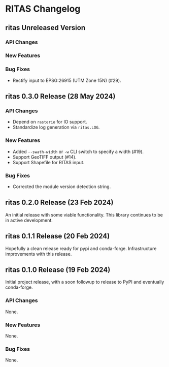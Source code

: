 <!-- markdownlint-configure-file {"MD024": { "siblings_only": true } } -->
# RITAS Changelog

## ritas Unreleased Version

### API Changes

### New Features

### Bug Fixes

- Rectify input to EPSG:26915 (UTM Zone 15N) (#29).

## ritas 0.3.0 Release (28 May 2024)

### API Changes

- Depend on `rasterio` for IO support.
- Standardize log generation via `ritas.LOG`.

### New Features

- Added `--swath-width` or `-w` CLI switch to specify a width (#19).
- Support GeoTIFF output (#14).
- Support Shapefile for RITAS input.

### Bug Fixes

- Corrected the module version detection string.

## ritas 0.2.0 Release (23 Feb 2024)

An initial release with some viable functionality.  This library continues to
be in active development.

## ritas 0.1.1 Release (20 Feb 2024)

Hopefully a clean release ready for pypi and conda-forge.  Infrastructure
improvements with this release.

## ritas 0.1.0 Release (19 Feb 2024)

Initial project release, with a soon followup to release to PyPI and eventually
conda-forge.

### API Changes

None.

### New Features

None.

### Bug Fixes

None.
